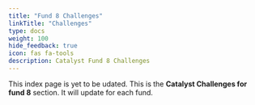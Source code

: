 ```yaml
---
title: "Fund 8 Challenges"
linkTitle: "Challenges"
type: docs
weight: 100
hide_feedback: true
icon: fas fa-tools
description: Catalyst Fund 8 Challenges 
---
```


This index page is yet to be udated. 
This is the **Catalyst Challenges for fund 8** section. It will update for each fund.
